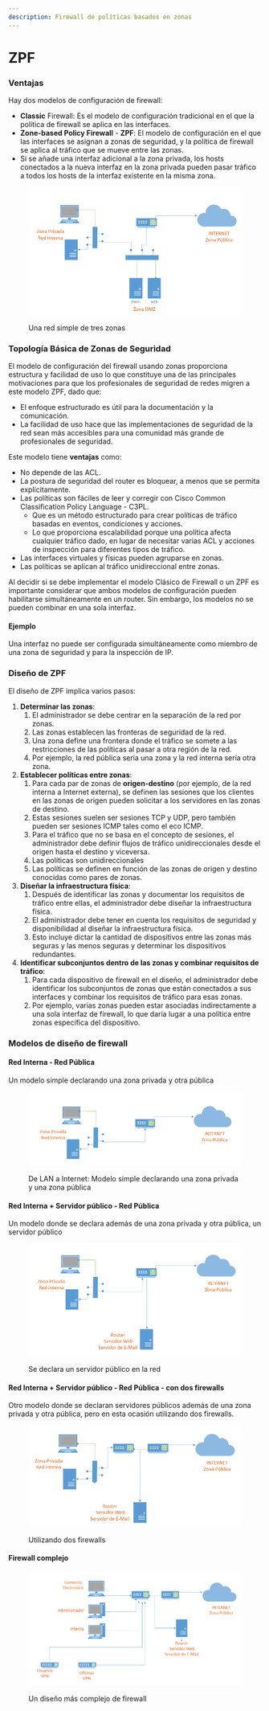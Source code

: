 ```yaml
---
description: Firewall de políticas basados en zonas
---
```


# ZPF

### Ventajas

Hay dos modelos de configuración de firewall:

* **Classic** Firewall: Es el modelo de configuración tradicional en el que la política de firewall se aplica en las interfaces.
* **Zone-based Policy Firewall** - **ZPF**: El modelo de configuración en el que las interfaces se asignan a zonas de seguridad, y la política de firewall se aplica al tráfico que se mueve entre las zonas.
* Si se añade una interfaz adicional a la zona privada, los hosts conectados a la nueva interfaz en la zona privada pueden pasar tráfico a todos los hosts de la interfaz existente en la misma zona.&#x20;

<figure><img src="../../.gitbook/assets/image (1).png" alt=""><figcaption><p>Una red simple de tres zonas</p></figcaption></figure>

### Topología Básica de Zonas de Seguridad

El modelo de configuración del firewall usando zonas proporciona estructura y facilidad de uso lo que constituye una de las principales motivaciones para que los profesionales de seguridad de redes migren a este modelo ZPF, dado que:

* El enfoque estructurado es útil para la documentación y la comunicación.&#x20;
* La facilidad de uso hace que las implementaciones de seguridad de la red sean más accesibles para una comunidad más grande de profesionales de seguridad.

Este modelo tiene **ventajas** como:

* No depende de las ACL.
* La postura de seguridad del router es bloquear, a menos que se permita explícitamente.
* Las políticas son fáciles de leer y corregir con Cisco Common Classification Policy Language - C3PL.&#x20;
  * Que es un método estructurado para crear políticas de tráfico basadas en eventos, condiciones y acciones.&#x20;
  * Lo que proporciona escalabilidad porque una política afecta cualquier tráfico dado, en lugar de necesitar varias ACL y acciones de inspección para diferentes tipos de tráfico.
* Las interfaces virtuales y físicas pueden agruparse en zonas.
* Las políticas se aplican al tráfico unidireccional entre zonas.

Al decidir si se debe implementar  el modelo Clásico de Firewall o un ZPF es importante considerar que ambos modelos de configuración pueden habilitarse simultáneamente en un router. Sin embargo, los modelos no se pueden combinar en una sola interfaz.&#x20;

#### Ejemplo

Una interfaz no puede ser configurada simultáneamente como miembro de una zona de seguridad y para la inspección de IP.

### Diseño de ZPF&#x20;

El diseño de ZPF implica varios pasos:

1. **Determinar las zonas**:&#x20;
   1. El administrador se debe centrar en la separación de la red por zonas.&#x20;
   2. Las zonas establecen las fronteras de seguridad de la red.&#x20;
   3. Una zona define una frontera donde el tráfico se somete a las restricciones de las políticas al pasar a otra región de la red.&#x20;
   4. Por ejemplo, la red pública sería una zona y la red interna sería otra zona.
2. **Establecer políticas entre zonas**:&#x20;
   1. Para cada par de zonas de **origen-destino** (por ejemplo, de la red interna a Internet externa), se definen las sesiones que los clientes en las zonas de origen pueden solicitar a los servidores en las zonas de destino.&#x20;
   2. Estas sesiones suelen ser sesiones TCP y UDP, pero también pueden ser sesiones ICMP tales como el eco ICMP.&#x20;
   3. Para el tráfico que no se basa en el concepto de sesiones, el administrador debe definir flujos de tráfico unidireccionales desde el origen hasta el destino y viceversa.&#x20;
   4. Las políticas son unidireccionales&#x20;
   5. Las políticas se definen en función de las zonas de origen y destino conocidas como pares de zonas.
3. **Diseñar la infraestructura física**:&#x20;
   1. Después de identificar las zonas y documentar los requisitos de tráfico entre ellas, el administrador debe diseñar la infraestructura física.&#x20;
   2. El administrador debe tener en cuenta los requisitos de seguridad y disponibilidad al diseñar la infraestructura física.&#x20;
   3. Esto incluye dictar la cantidad de dispositivos entre las zonas más seguras y las menos seguras y determinar los dispositivos redundantes.
4. **Identificar subconjuntos dentro de las zonas y combinar requisitos de tráfico**:&#x20;
   1. Para cada dispositivo de firewall en el diseño, el administrador debe identificar los subconjuntos de zonas que están conectados a sus interfaces y combinar los requisitos de tráfico para esas zonas.&#x20;
   2. Por ejemplo, varias zonas pueden estar asociadas indirectamente a una sola interfaz de firewall, lo que daría lugar a una política entre zonas específica del dispositivo.&#x20;

### Modelos de diseño de firewall

#### Red Interna - Red Pública

Un modelo simple declarando una zona privada y otra pública

<figure><img src="../../.gitbook/assets/image (2).png" alt=""><figcaption><p>De LAN a Internet: Modelo simple declarando una zona privada y una zona pública</p></figcaption></figure>

#### Red Interna + Servidor público - Red Pública&#x20;

Un modelo donde se declara además de una zona privada y otra pública, un servidor público

<figure><img src="../../.gitbook/assets/image (10).png" alt=""><figcaption><p>Se declara un servidor público en la red</p></figcaption></figure>

#### Red Interna + Servidor público - Red Pública - con dos firewalls

Otro modelo donde se declaran servidores públicos además de una zona privada y otra pública, pero en esta ocasión utilizando dos firewalls.

<figure><img src="../../.gitbook/assets/image (6).png" alt=""><figcaption><p>Utilizando dos firewalls</p></figcaption></figure>



#### Firewall complejo

<figure><img src="../../.gitbook/assets/image (29).png" alt=""><figcaption><p>Un diseño más complejo de firewall</p></figcaption></figure>
